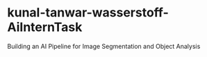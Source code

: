 # kunal-tanwar-wasserstoff-AiInternTask
Building an AI Pipeline for Image Segmentation and Object Analysis
